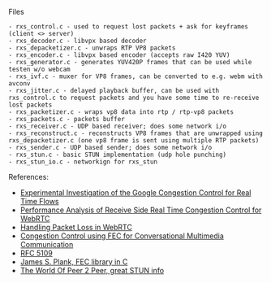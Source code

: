 
 Files
 ````
 - rxs_control.c - used to request lost packets + ask for keyframes (client <> server)
 - rxs_decoder.c - libvpx based decoder
 - rxs_depacketizer.c - unwraps RTP VP8 packets
 - rxs_encoder.c - libvpx based encoder (accepts raw I420 YUV)
 - rxs_generator.c - generates YUV420P frames that can be used while testen w/o webcam
 - rxs_ivf.c - muxer for VP8 frames, can be converted to e.g. webm with avconv
 - rxs_jitter.c - delayed playback buffer, can be used with rxs_control.c to request packets and you have some time to re-receive lost packets
 - rxs_packetizer.c - wraps vp8 data into rtp / rtp-vp8 packets
 - rxs_packets.c - packets buffer 
 - rxs_receiver.c - UDP based receiver; does some network i/o
 - rxs_reconstruct.c - reconstructs VP8 frames that are unwrapped using rxs_depacketizer.c (one vp8 frame is sent using multiple RTP packets) 
 - rxs_sender.c - UDP based sender; does some network i/o
 - rxs_stun.c - basic STUN implementation (udp hole punching)
 - rxs_stun_io.c - networkign for rxs_stun

 ````
 

 References:
 - [Experimental Investigation of the Google Congestion Control for Real Time Flows](http://c3lab.poliba.it/images/0/07/Webrtc_cc-Fhcmn2013.pdf)
 - [Performance Analysis of Receive Side Real Time Congestion Control for WebRTC](http://www.netlab.tkk.fi/~jo/papers/2013-12-pv-webrtc-cc.pdf)
 - [Handling Packet Loss in WebRTC](http://static.googleusercontent.com/media/research.google.com/en//pubs/archive/41611.pdf)
 - [Congestion Control using FEC for Conversational Multimedia Communication](http://www.netlab.tkk.fi/~varun/nagy2014mmsys.pdf)
 - [RFC 5109](http://tools.ietf.org/html/rfc5109)
 - [James S. Plank, FEC library in C](http://web.eecs.utk.edu/~plank/plank/papers/CS-08-627.html)
 - [The World Of Peer 2 Peer, great STUN info](http://en.wikibooks.org/wiki/The_World_of_Peer-to-Peer_(P2P)/Building_a_P2P_System)
